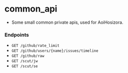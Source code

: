# common_api

+ Some small common private apis, used for AoiHosizora.

### Endpoints

+ `GET /github/rate_limit`
+ `GET /github/users/{name}/issues/timeline`
+ `GET /github/raw`
+ `GET /scut/jw`
+ `GET /scut/se`
